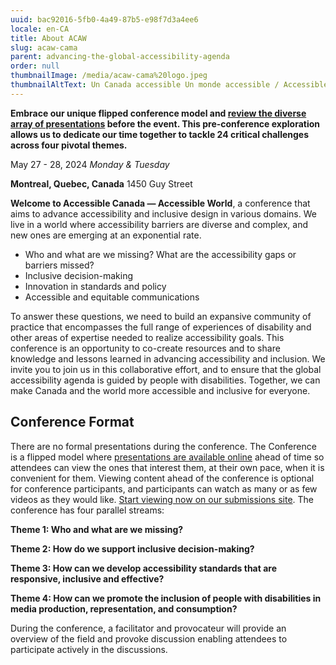 ```yaml
---
uuid: bac92016-5fb0-4a49-87b5-e98f7d3a4ee6
locale: en-CA
title: About ACAW
slug: acaw-cama
parent: advancing-the-global-accessibility-agenda
order: null
thumbnailImage: /media/acaw-cama%20logo.jpeg
thumbnailAltText: Un Canada accessible Un monde accessible / Accessible Canada Accessible World logo
---
```

**Embrace our unique flipped conference model and [review the diverse array of presentations](https://acaw-cama.idrc.ocadu.ca/en/) before the event. This pre-conference exploration allows us to dedicate our time together to tackle 24 critical challenges across four pivotal themes.**

May 27 - 28, 2024
_Monday & Tuesday_

**Montreal, Quebec, Canada**
1450 Guy Street

**Welcome to Accessible Canada — Accessible World**, a conference that aims to advance accessibility and inclusive design in various domains. We live in a world where accessibility barriers are diverse and complex, and new ones are emerging at an exponential rate. 

- Who and what are we missing? What are the accessibility gaps or barriers missed?
- Inclusive decision-making
- Innovation in standards and policy  
- Accessible and equitable communications

To answer these questions, we need to build an expansive community of practice that encompasses the full range of experiences of disability and other areas of expertise needed to realize accessibility goals. This conference is an opportunity to co-create resources and to share knowledge and lessons learned in advancing accessibility and inclusion. We invite you to join us in this collaborative effort, and to ensure that the global accessibility agenda is guided by people with disabilities. Together, we can make Canada and the world more accessible and inclusive for everyone.

## Conference Format

There are no formal presentations during the conference. The Conference is a flipped model where [presentations are available online](https://acaw-cama.idrc.ocadu.ca/en/) ahead of time so attendees can view the ones that interest them, at their own pace, when it is convenient for them. Viewing content ahead of the conference is optional for conference participants, and participants can watch as many or as few videos as they would like. [Start viewing now on our submissions site](https://acaw-cama.idrc.ocadu.ca/en/). The conference has four parallel streams:

**Theme 1: Who and what are we missing?**

**Theme 2: How do we support inclusive decision-making?**

**Theme 3: How can we develop accessibility standards that are responsive, inclusive and effective?**

**Theme 4: How can we promote the inclusion of people with disabilities in media production, representation, and consumption?**

During the conference, a facilitator and provocateur will provide an overview of the field and provoke discussion enabling attendees to participate actively in the discussions.
